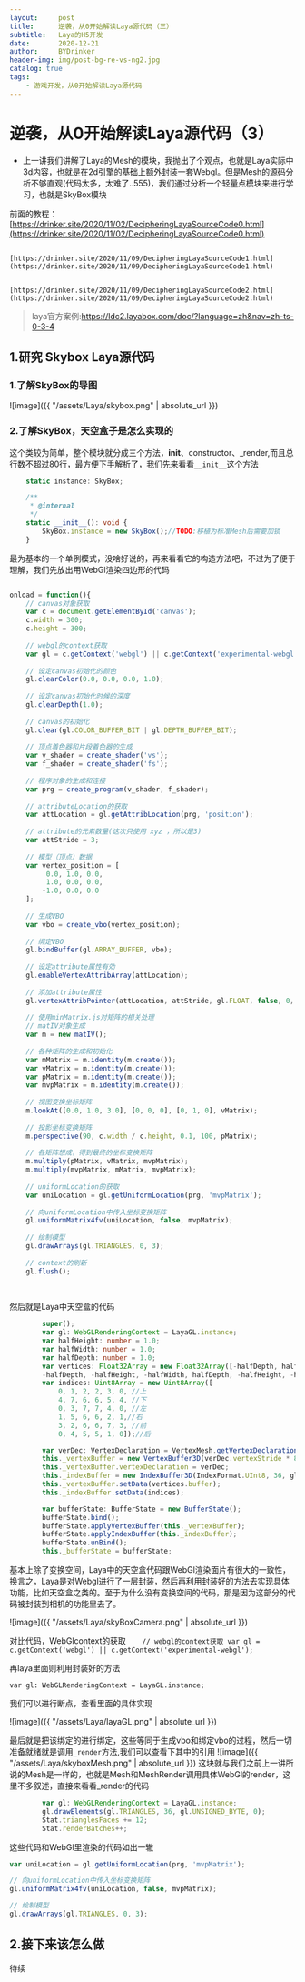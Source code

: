 ```yaml
---
layout:     post
title:      逆袭，从0开始解读Laya源代码（三）
subtitle:   Laya的H5开发
date:       2020-12-21
author:     BYDrinker
header-img: img/post-bg-re-vs-ng2.jpg
catalog: true
tags:
    - 游戏开发，从0开始解读Laya源代码
---
```



# 逆袭，从0开始解读Laya源代码（3）



* 上一讲我们讲解了Laya的Mesh的模块，我抛出了个观点，也就是Laya实际中3d内容，也就是在2d引擎的基础上额外封装一套Webgl。但是Mesh的源码分析不够直观(代码太多，太难了..555)，我们通过分析一个轻量点模块来进行学习，也就是SkyBox模块

前面的教程： [https://drinker.site/2020/11/02/DecipheringLayaSourceCode0.html](https://drinker.site/2020/11/02/DecipheringLayaSourceCode0.html)

 			[https://drinker.site/2020/11/09/DecipheringLayaSourceCode1.html](https://drinker.site/2020/11/09/DecipheringLayaSourceCode1.html)

 			[https://drinker.site/2020/11/09/DecipheringLayaSourceCode2.html](https://drinker.site/2020/11/09/DecipheringLayaSourceCode2.html) 


> laya官方案例:https://ldc2.layabox.com/doc/?language=zh&nav=zh-ts-0-3-4



## 1.研究 Skybox Laya源代码

### 1.了解SkyBox的导图

![image]({{ "/assets/Laya/skybox.png" | absolute_url }})

###  2.了解SkyBox，天空盒子是怎么实现的

这个类较为简单，整个模块就分成三个方法，__init__、constructor、_render,而且总行数不超过80行，最方便下手解析了，我们先来看看`__init__`这个方法

```typescript
	static instance: SkyBox;

	/**
	 * @internal
	 */
	static __init__(): void {
		SkyBox.instance = new SkyBox();//TODO:移植为标准Mesh后需要加锁
	}
```
最为基本的一个单例模式，没啥好说的，再来看看它的构造方法吧，不过为了便于理解，我们先放出用WebGl渲染四边形的代码


```javascript

onload = function(){
    // canvas对象获取
    var c = document.getElementById('canvas');
    c.width = 300;
    c.height = 300;
 
    // webgl的context获取
    var gl = c.getContext('webgl') || c.getContext('experimental-webgl');
    
    // 设定canvas初始化的颜色
    gl.clearColor(0.0, 0.0, 0.0, 1.0);
    
    // 设定canvas初始化时候的深度
    gl.clearDepth(1.0);
    
    // canvas的初始化
    gl.clear(gl.COLOR_BUFFER_BIT | gl.DEPTH_BUFFER_BIT);
    
    // 顶点着色器和片段着色器的生成
    var v_shader = create_shader('vs');
    var f_shader = create_shader('fs');
    
    // 程序对象的生成和连接
    var prg = create_program(v_shader, f_shader);
    
    // attributeLocation的获取
    var attLocation = gl.getAttribLocation(prg, 'position');
    
    // attribute的元素数量(这次只使用 xyz ，所以是3)
    var attStride = 3;
    
    // 模型（顶点）数据
    var vertex_position = [
         0.0, 1.0, 0.0,
         1.0, 0.0, 0.0,
        -1.0, 0.0, 0.0
    ];
    
    // 生成VBO
    var vbo = create_vbo(vertex_position);
    
    // 绑定VBO
    gl.bindBuffer(gl.ARRAY_BUFFER, vbo);
    
    // 设定attribute属性有効
    gl.enableVertexAttribArray(attLocation);
    
    // 添加attribute属性
    gl.vertexAttribPointer(attLocation, attStride, gl.FLOAT, false, 0, 0);
    
    // 使用minMatrix.js对矩阵的相关处理
    // matIV对象生成
    var m = new matIV();
    
    // 各种矩阵的生成和初始化
    var mMatrix = m.identity(m.create());
    var vMatrix = m.identity(m.create());
    var pMatrix = m.identity(m.create());
    var mvpMatrix = m.identity(m.create());
    
    // 视图变换坐标矩阵
    m.lookAt([0.0, 1.0, 3.0], [0, 0, 0], [0, 1, 0], vMatrix);
    
    // 投影坐标变换矩阵
    m.perspective(90, c.width / c.height, 0.1, 100, pMatrix);
    
    // 各矩阵想成，得到最终的坐标变换矩阵
    m.multiply(pMatrix, vMatrix, mvpMatrix);
    m.multiply(mvpMatrix, mMatrix, mvpMatrix);
    
    // uniformLocation的获取
    var uniLocation = gl.getUniformLocation(prg, 'mvpMatrix');
    
    // 向uniformLocation中传入坐标变换矩阵
    gl.uniformMatrix4fv(uniLocation, false, mvpMatrix);
    
    // 绘制模型
    gl.drawArrays(gl.TRIANGLES, 0, 3);
    
    // context的刷新
    gl.flush();
    
  
```
然后就是Laya中天空盒的代码

```typescript
		super();
		var gl: WebGLRenderingContext = LayaGL.instance;
		var halfHeight: number = 1.0;
		var halfWidth: number = 1.0;
		var halfDepth: number = 1.0;
		var vertices: Float32Array = new Float32Array([-halfDepth, halfHeight, -halfWidth, halfDepth, halfHeight, -halfWidth, halfDepth, halfHeight, halfWidth, -halfDepth, halfHeight, halfWidth,//上
		-halfDepth, -halfHeight, -halfWidth, halfDepth, -halfHeight, -halfWidth, halfDepth, -halfHeight, halfWidth, -halfDepth, -halfHeight, halfWidth]);//下
		var indices: Uint8Array = new Uint8Array([
			0, 1, 2, 2, 3, 0, //上
			4, 7, 6, 6, 5, 4, //下
			0, 3, 7, 7, 4, 0, //左
			1, 5, 6, 6, 2, 1,//右
			3, 2, 6, 6, 7, 3, //前
			0, 4, 5, 5, 1, 0]);//后

		var verDec: VertexDeclaration = VertexMesh.getVertexDeclaration("POSITION");
		this._vertexBuffer = new VertexBuffer3D(verDec.vertexStride * 8, gl.STATIC_DRAW, false);
		this._vertexBuffer.vertexDeclaration = verDec;
		this._indexBuffer = new IndexBuffer3D(IndexFormat.UInt8, 36, gl.STATIC_DRAW, false);
		this._vertexBuffer.setData(vertices.buffer);
		this._indexBuffer.setData(indices);

		var bufferState: BufferState = new BufferState();
		bufferState.bind();
		bufferState.applyVertexBuffer(this._vertexBuffer);
		bufferState.applyIndexBuffer(this._indexBuffer);
		bufferState.unBind();
		this._bufferState = bufferState;
```
基本上除了变换空间，Laya中的天空盒代码跟WebGl渲染面片有很大的一致性，换言之，Laya是对Webgl进行了一层封装，然后再利用封装好的方法去实现具体功能，比如天空盒之类的。至于为什么没有变换空间的代码，那是因为这部分的代码被封装到相机的功能里去了。

![image]({{ "/assets/Laya/skyBoxCamera.png" | absolute_url }})

对比代码，WebGlcontext的获取`    // webgl的context获取
    var gl = c.getContext('webgl') || c.getContext('experimental-webgl');`

再laya里面则利用封装好的方法

`var gl: WebGLRenderingContext = LayaGL.instance;`

我们可以进行断点，查看里面的具体实现

![image]({{ "/assets/Laya/layaGL.png" | absolute_url }})

最后就是把该绑定的进行绑定，这些等同于生成vbo和绑定vbo的过程，然后一切准备就绪就是调用`_render`方法,我们可以查看下其中的引用
![image]({{ "/assets/Laya/skyboxMesh.png" | absolute_url }})
这块就与我们之前上一讲所说的Mesh是一样的，也就是Mesh和MeshRender调用具体WebGl的render，这里不多叙述，直接来看看_render的代码




```typescript
		var gl: WebGLRenderingContext = LayaGL.instance;
		gl.drawElements(gl.TRIANGLES, 36, gl.UNSIGNED_BYTE, 0);
		Stat.trianglesFaces += 12;
		Stat.renderBatches++;
```

这些代码和WebGl里渲染的代码如出一辙

```javascript
var uniLocation = gl.getUniformLocation(prg, 'mvpMatrix');

// 向uniformLocation中传入坐标变换矩阵
gl.uniformMatrix4fv(uniLocation, false, mvpMatrix);

// 绘制模型
gl.drawArrays(gl.TRIANGLES, 0, 3);
```


## 2.接下来该怎么做

待续
